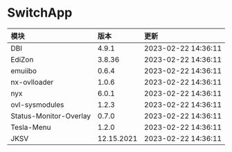 # SwitchApp

|模块|版本|更新|
|:-|:-|:-|
|DBI|4.9.1|2023-02-22 14:36:11|
|EdiZon|3.8.36|2023-02-22 14:36:11|
|emuiibo|0.6.4|2023-02-22 14:36:11|
|nx-ovlloader|1.0.6|2023-02-22 14:36:11|
|nyx|6.0.1|2023-02-22 14:36:11|
|ovl-sysmodules|1.2.3|2023-02-22 14:36:11|
|Status-Monitor-Overlay|0.7.0|2023-02-22 14:36:11|
|Tesla-Menu|1.2.0|2023-02-22 14:36:11|
|JKSV|12.15.2021|2023-02-22 14:36:11|
